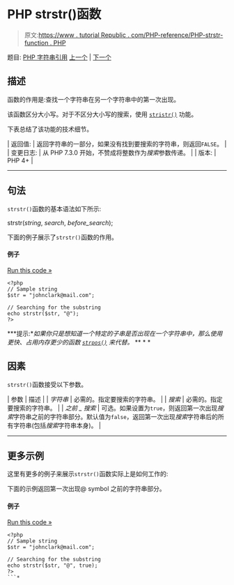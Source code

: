 # PHP strstr()函数

> 原文:[https://www . tutorial Republic . com/PHP-reference/PHP-strstr-function . PHP](https://www.tutorialrepublic.com/php-reference/php-strstr-function.php)

题目: [PHP 字符串引用](php-string-functions.php) [上一个](php-strspn-function.php) | [下一个](php-strtok-function.php)

## 描述

函数的作用是:查找一个字符串在另一个字符串中的第一次出现。

该函数区分大小写。对于不区分大小写的搜索，使用 [`stristr()`](php-stristr-function.php) 功能。

下表总结了该功能的技术细节。

| 返回值: | 返回字符串的一部分，如果没有找到要搜索的字符串，则返回`FALSE`。 |
| 变更日志: | 从 PHP 7.3.0 开始，不赞成将整数作为*搜索*参数传递。 |
| 版本: | PHP 4+ |

* * *

## 句法

`strstr()`函数的基本语法如下所示:

strstr(*string*, *search*, *before_search*);

下面的例子展示了`strstr()`函数的作用。

#### 例子

[Run this code »](../codelab.php?topic=php&file=find-the-first-occurrence-of-a-substring-within-a-string "Run this code to view the output")

```
<?php
// Sample string
$str = "johnclark@mail.com";

// Searching for the substring
echo strstr($str, "@");
?>
```

 ***提示:**如果你只是想知道一个特定的子串是否出现在一个字符串中，那么使用更快、占用内存更少的函数 [`strpos()`](php-strpos-function.php) 来代替。*  ** * *

## 因素

`strstr()`函数接受以下参数。

| 参数 | 描述 |
| *字符串* | 必需的。指定要搜索的字符串。 |
| *搜索* | 必需的。指定要搜索的字符串。 |
| *之前 _ 搜索* | 可选。如果设置为`true`，则返回第一次出现*搜索*字符串之前的字符串部分。默认值为`false`，返回第一次出现*搜索*字符串后的所有字符串(包括*搜索*字符串本身)。 |

* * *

## 更多示例

这里有更多的例子来展示`strstr()`函数实际上是如何工作的:

下面的示例返回第一次出现@ symbol 之前的字符串部分。

#### 例子

[Run this code »](../codelab.php?topic=php&file=get-the-part-of-string-before-first-occurrence-of-a-character "Run this code to view the output")

```
<?php
// Sample string
$str = "johnclark@mail.com";

// Searching for the substring
echo strstr($str, "@", true);
?>
```*